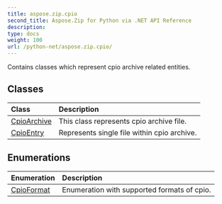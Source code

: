 ```yaml
---
title: aspose.zip.cpio
second_title: Aspose.Zip for Python via .NET API Reference
description: 
type: docs
weight: 100
url: /python-net/aspose.zip.cpio/
---
```



Contains classes which represent cpio archive related entities.

## Classes
| Class | Description |
| :- | :- |
|[CpioArchive](/zip/python-net/aspose.zip.cpio/cpioarchive/)|This class represents cpio archive file.|
|[CpioEntry](/zip/python-net/aspose.zip.cpio/cpioentry/)|Represents single file within cpio archive.|
## Enumerations
| Enumeration | Description |
| :- | :- |
|[CpioFormat](/zip/python-net/aspose.zip.cpio/cpioformat/)|Enumeration with supported formats of cpio.|
